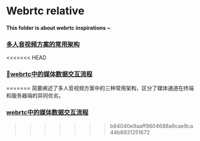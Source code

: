 # Webrtc relative 

#### This folder is about webrtc inspirations ~


### [多人音视频方案的常用架构](多人音视频方案的常用架构.md)

<<<<<<< HEAD
### [webrtc中的媒体数据交互流程](webrtc中的媒体数据交互流程.md)
=======
简要阐述了多人音视频方案中的三种常用架构，区分了媒体通道在终端和服务器端的异同优劣。

### [webrtc中的媒体数据交互流程](webrtc中的媒体数据交互流程.md)
>>>>>>> b64040e9aaff9604688a9cae9ca44b8931251672






